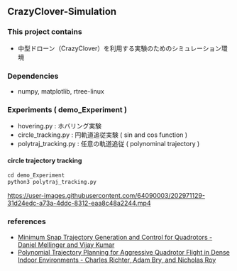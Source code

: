 ## CrazyClover-Simulation

### This project contains
- 中型ドローン（CrazyClover）を利用する実験のためのシミュレーション環境

### Dependencies
- numpy, matplotlib, rtree-linux

### Experiments ( demo_Experiment )
- hovering.py : ホバリング実験
- circle_tracking.py : 円軌道追従実験 ( sin and cos function )
- polytraj_tracking.py : 任意の軌道追従 ( polynominal trajectory )


#### circle trajectory tracking
```python
cd demo_Experiment
python3 polytraj_tracking.py
```

https://user-images.githubusercontent.com/64090003/202971129-31d24edc-a73a-4ddc-8312-eaa8c48a2244.mp4

### references 
- [Minimum Snap Trajectory Generation and Control for Quadrotors - Daniel Mellinger and Vijay Kumar](https://arxiv.org/pdf/1706.06478.pdf)
- [Polynomial Trajectory Planning for Aggressive Quadrotor Flight in Dense Indoor Environments - Charles Richter, Adam Bry, and Nicholas Roy](https://groups.csail.mit.edu/rrg/papers/Richter_ISRR13.pdf)
